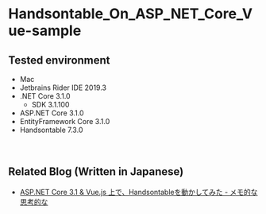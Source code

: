 Handsontable_On_ASP_NET_Core_Vue-sample
===

## Tested environment

- Mac
- Jetbrains Rider IDE 2019.3
- .NET Core 3.1.0
  - SDK 3.1.100
- ASP.NET Core 3.1.0
- EntityFramework Core 3.1.0
- Handsontable 7.3.0

　  

## Related Blog (Written in Japanese)

- [ASP.NET Core 3.1 & Vue.js 上で、Handsontableを動かしてみた - メモ的な思考的な](https://thinkami.hatenablog.com/entry/2020/01/05/231257)